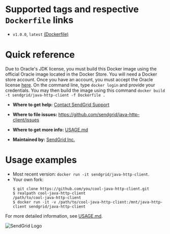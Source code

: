 # Supported tags and respective `Dockerfile` links
 - `v1.0.0`, `latest` [(Dockerfile)](https://github.com/sendgrid/java-http-client/blob/master/docker/Dockerfile)

# Quick reference
Due to Oracle's JDK license, you must build this Docker image using the official Oracle image located in the Docker Store. You will need a Docker store account. Once you have an account, you must accept the Oracle license [here](https://store.docker.com/images/oracle-serverjre-8). On the command line, type `docker login` and provide your credentials. You may then build the image using this command `docker build -t sendgrid/java-http-client -f Dockerfile .`

 - **Where to get help:**
   [Contact SendGrid Support](https://support.sendgrid.com/hc/en-us)

 - **Where to file issues:**
   https://github.com/sendgrid/java-http-client/issues

 - **Where to get more info:**
   [USAGE.md](https://github.com/sendgrid/java-http-client/blob/master/docker/USAGE.md)

 - **Maintained by:**
   [SendGrid Inc.](https://sendgrid.com)

# Usage examples
 - Most recent version: `docker run -it sendgrid/java-http-client`.
 - Your own fork:
   ```sh-session
   $ git clone https://github.com/you/cool-java-http-client.git
   $ realpath cool-java-http-client
   /path/to/cool-java-http-client
   $ docker run -it -v /path/to/cool-java-http-client:/mnt/java-http-client sendgrid/java-http-client
   ```

For more detailed information, see [USAGE.md](https://github.com/sendgrid/java-http-client/blob/master/docker/USAGE.md).

![SendGrid Logo](https://uiux.s3.amazonaws.com/2016-logos/email-logo%402x.png)
